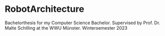 # RobotArchitecture
Bachelorthesis for my Computer Science Bachelor. Supervised by Prof. Dr. Malte Schilling at the WWU Münster. Wintersemester 2023 
